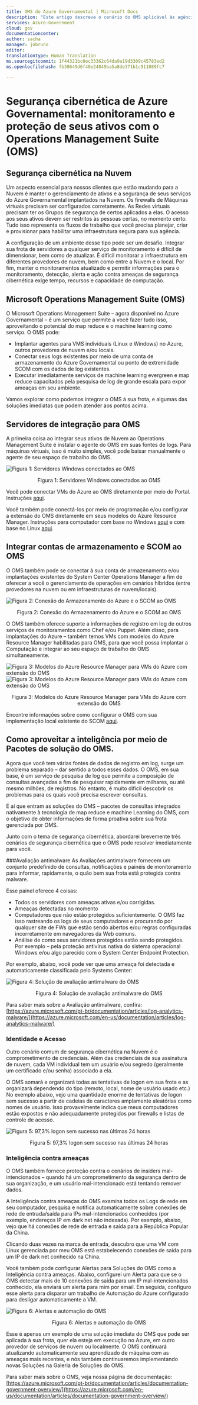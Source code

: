 ```yaml
---
title: OMS do Azure Governamental | Microsoft Docs
description: "Este artigo descreve o cenário do OMS aplicável às agências e provedores de solução do governo dos EUA"
services: Azure-Government
cloud: gov
documentationcenter: 
author: sacha
manager: jobruno
editor: 
translationtype: Human Translation
ms.sourcegitcommit: 1f44321bc0ec33362c64da9a19d3309c45783ed2
ms.openlocfilehash: fb38649d6f40e24849ba5a8de371b1c911089fc7

---
```


# <a name="azure-government-cybersecurity-monitoring-and-securing-your-assets-with-operations-management-suite-oms"></a>Segurança cibernética de Azure Governamental: monitoramento e proteção de seus ativos com o Operations Management Suite (OMS)

## <a name="cybersecurity-in-the-cloud"></a>Segurança cibernética na Nuvem
Um aspecto essencial para nossos clientes que estão mudando para a Nuvem é manter o gerenciamento de ativos e a segurança de seus serviços do Azure Governamental implantados na Nuvem. Os firewalls de Máquinas virtuais precisam ser configurados corretamente. As Redes virtuais precisam ter os Grupos de segurança de certos aplicados a elas. O acesso aos seus ativos devem ser restritos às pessoas certas, no momento certo. Tudo isso representa os fluxos de trabalho que você precisa planejar, criar e provisionar para habilitar uma infraestrutura segura para sua agência.

A configuração de um ambiente desse tipo pode ser um desafio. Integrar sua frota de servidores a qualquer serviço de monitoramento é difícil de dimensionar, bem como de atualizar. É difícil monitorar a infraestrutura em diferentes provedores de nuvem, bem como entre a Nuvem e o local. Por fim, manter o monitoramentos atualizado e permitir informações para o monitoramento, detecção, alerta e ação contra ameaças de segurança cibernética exige tempo, recursos e capacidade de computação.

## <a name="microsoft-operations-management-suite-oms"></a>Microsoft Operations Management Suite (OMS)
O Microsoft Operations Management Suite – agora disponível no Azure Governamental – é um serviço que permite a você fazer tudo isso, aproveitando o potencial do map reduce e o machine learning como serviço. O OMS pode:
* Implantar agentes para VMS individuais (Linux e Windows) no Azure, outros provedores de nuvem e/ou locais.
* Conectar seus logs existentes por meio de uma conta de armazenamento do Azure Governamental ou ponto de extremidade SCOM com os dados de log existentes.
* Executar imediatamente serviços de machine learning evergreen e map reduce capacitados pela pesquisa de log de grande escala para expor ameaças em seu ambiente.

Vamos explorar como podemos integrar o OMS à sua frota, e algumas das soluções imediatas que podem atender aos pontos acima.

## <a name="onboarding-servers-to-oms"></a>Servidores de integração para OMS
A primeira coisa ao integrar seus ativos de Nuvem ao Operations Management Suite é instalar o agente do OMS em suas fontes de logs.
Para máquinas virtuais, isso é muito simples, você pode baixar manualmente o agente de seu espaço de trabalho do OMS.

![Figura 1: Servidores Windows conectados ao OMS](./media/documentation-government-oms-figure1.png)
<p align="center">Figura 1: Servidores Windows conectados ao OMS</p>

Você pode conectar VMs do Azure ao OMS diretamente por meio do Portal. Instruções [aqui](https://blogs.technet.microsoft.com/momteam/2016/02/10/new-ways-to-enable-log-analytics-oms-on-your-azure-vms/).

Você também pode conectá-los por meio de programação e/ou configurar a extensão do OMS diretamente em seus modelos do Azure Resource Manager. Instruções para computador com base no Windows [aqui](https://docs.microsoft.com/en-us/azure/log-analytics/log-analytics-windows-agents) e com base no Linux [aqui](https://docs.microsoft.com/en-us/azure/log-analytics/log-analytics-linux-agents).

## <a name="onboarding-storage-accounts-and-scom-to-oms"></a>Integrar contas de armazenamento e SCOM ao OMS
O OMS também pode se conectar à sua conta de armazenamento e/ou implantações existentes do System Center Operations Manager a fim de oferecer a você o gerenciamento de operações em cenários híbridos (entre provedores na nuvem ou em infraestruturas de nuvem/locais).

![Figura 2: Conexão do Armazenamento do Azure e o SCOM ao OMS](./media/documentation-government-oms-figure2.png)
<p align="center">Figura 2: Conexão do Armazenamento do Azure e o SCOM ao OMS</p>

O OMS também oferece suporte a informações de registro em log de outros serviços de monitoramentos como Chef e/ou Puppet. Além disso, para implantações do Azure – também temos VMs com modelos do Azure Resource Manager habilitadas para OMS, para que você possa implantar a Computação e integrar ao seu espaço de trabalho do OMS simultaneamente. 

![Figura 3: Modelos do Azure Resource Manager para VMs do Azure com extensão do OMS](./media/documentation-government-oms-figure3a.png)
![Figura 3: Modelos do Azure Resource Manager para VMs do Azure com extensão do OMS](./media/documentation-government-oms-figure3b.png)
<p align="center">Figura 3: Modelos do Azure Resource Manager para VMs do Azure com extensão do OMS</p>

Encontre informações sobre como configurar o OMS com sua implementação local existente do SCOM [aqui](https://docs.microsoft.com/en-us/azure/log-analytics/log-analytics-om-agents).

## <a name="leveraging-intelligence-through-oms-solution-packs"></a>Como aproveitar a inteligência por meio de Pacotes de solução do OMS.
Agora que você tem várias fontes de dados de registro em log, surge um problema separado – dar sentido a todos esses dados.
O OMS, em sua base, é um serviço de pesquisa de log que permite a composição de consultas avançadas a fim de pesquisar rapidamente em milhares, ou até mesmo milhões, de registros. No entanto, é muito difícil descobrir os problemas para os quais você precisa escrever consultas.

É aí que entram as soluções do OMS – pacotes de consultas integrados nativamente à tecnologia de map reduce e machine Learning do OMS, com o objetivo de obter informações de forma proativa sobre sua frota gerenciada por OMS.

Junto com o tema de segurança cibernética, abordarei brevemente três cenários de segurança cibernética que o OMS pode resolver imediatamente para você.

###<a name="antimalware-assessment"></a>Avaliação antimalware
As Avaliações antimalware fornecem um conjunto predefinido de consultas, notificações e painéis de monitoramento para informar, rapidamente, o quão bem sua frota está protegida contra malware.

Esse painel oferece 4 coisas:
* Todos os servidores com ameaças ativas e/ou corrigidas.
* Ameaças detectadas no momento
* Computadores que não estão protegidos suficientemente. O OMS faz isso rastreando os logs de seus computadores e procurando por qualquer site de FWs que estão sendo abertos e/ou regras configuradas incorretamente em navegadores da Web comuns.
* Análise de como seus servidores protegidos estão sendo protegidos. Por exemplo – pela proteção antivírus nativa do sistema operacional Windows e/ou algo parecido com o System Center Endpoint Protection.

Por exemplo, abaixo, você pode ver que uma ameaça foi detectada e automaticamente classificada pelo Systems Center:

![Figura 4: Solução de avaliação antimalware do OMS](./media/documentation-government-oms-figure4.png)
<p align="center">Figura 4: Solução de avaliação antimalware do OMS</p>

Para saber mais sobre a Avaliação antimalware, confira: [https://azure.microsoft.com/pt-br/documentation/articles/log-analytics-malware/](https://azure.microsoft.com/en-us/documentation/articles/log-analytics-malware/)

### <a name="identity-and-access"></a>Identidade e Acesso
Outro cenário comum de segurança cibernética na Nuvem é o comprometimento de credenciais. Além das credenciais de sua assinatura de nuvem, cada VM individual tem um usuário e/ou segredo (geralmente um certificado e/ou senha) associado a ela.

O OMS somará e organizará todas as tentativas de logon em sua frota e as organizará dependendo do tipo (remoto, local, nome de usuário usado etc.) No exemplo abaixo, vejo uma quantidade enorme de tentativas de logon sem sucesso a partir de cadeias de caracteres amplamente aleatórias como nomes de usuário. Isso provavelmente indica que meus computadores estão expostos e não adequadamente protegidos por firewalls e listas de controle de acesso.

![Figura 5: 97,3% logon sem sucesso nas últimas 24 horas](./media/documentation-government-oms-figure5.png)
<p align="center">Figura 5: 97,3% logon sem sucesso nas últimas 24 horas</p>

### <a name="threat-intelligence"></a>Inteligência contra ameaças
O OMS também fornece proteção contra o cenários de insiders mal-intencionados – quando há um comprometimento da segurança dentro de sua organização, e um usuário mal-intencionado está tentando remover dados.

A Inteligência contra ameaças do OMS examina todos os Logs de rede em seu computador, pesquisa e notifica automaticamente sobre conexões de rede de entrada/saída para IPs mal-intencionados conhecidos (por exemplo, endereços IP em dark net não indexada).
Por exemplo, abaixo, vejo que há conexões de rede de entrada e saída para a República Popular da China. 

Clicando duas vezes na marca de entrada, descubro que uma VM com Linux gerenciada por meu OMS está estabelecendo conexões de saída para um IP de dark net conhecido na China.

Você também pode configurar Alertas para Soluções do OMS como a Inteligência contra ameaças. Abaixo, configurei um Alerta para que se o OMS detectar mais de 10 conexões de saída para um IP mal-intencionados conhecido, ela enviará um alerta para mim por email. Em seguida, configuro esse alerta para disparar um trabalho de Automação do Azure configurado para desligar automaticamente a VM.

![Figura 6: Alertas e automação do OMS](./media/documentation-government-oms-figure6.png)
<p align="center">Figura 6: Alertas e automação do OMS</p>

Esse é apenas um exemplo de uma solução imediata do OMS que pode ser aplicada à sua frota, quer ela esteja em execução no Azure, em outro provedor de serviços de nuvem ou localmente.
O OMS continuará atualizando automaticamente seu aprendizado de máquina com as ameaças mais recentes, e nós também continuaremos implementando novas Soluções na Galeria de Soluções do OMS.

Para saber mais sobre o OMS, veja nossa página de documentação: [https://azure.microsoft.com/pt-br/documentation/articles/documentation-government-overview/](https://azure.microsoft.com/en-us/documentation/articles/documentation-government-overview/) 



<!--HONumber=Dec16_HO1-->


